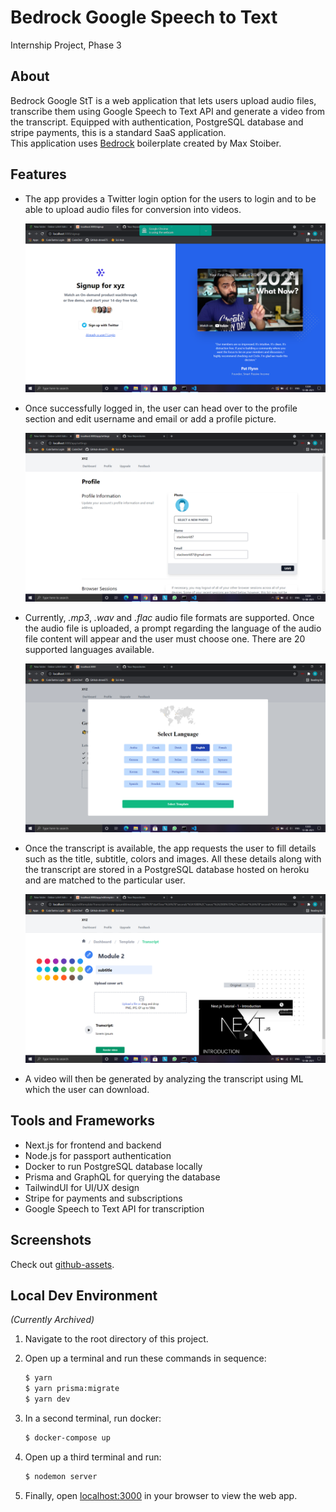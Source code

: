 # Bedrock Google Speech to Text
Internship Project, Phase 3

## About
Bedrock Google StT is a web application that lets users upload audio files, transcribe them using Google Speech to Text API and generate a video from the transcript. Equipped with authentication, PostgreSQL database and stripe payments, this is a standard SaaS application.  
This application uses [Bedrock](https://bedrock.mxstbr.com/) boilerplate created by Max Stoiber.

## Features
* The app provides a Twitter login option for the users to login and to be able to upload audio files for conversion into videos.  
  
  <img src="github-assets/Screenshot (343).png" width="600" />
  
* Once successfully logged in, the user can head over to the profile section and edit username and email or add a profile picture.  
  
  <img src="github-assets/Screenshot (342).png" width="600" />
  
* Currently, *.mp3*, *.wav* and *.flac* audio file formats are supported. Once the audio file is uploaded, a prompt regarding the language of the audio file content will appear and the user must choose one. There are 20 supported languages available.
  
  <img src="github-assets/Screenshot (341).png" width="600" />
  
* Once the transcript is available, the app requests the user to fill details such as the title, subtitle, colors and images. All these details along with the transcript are stored in a PostgreSQL database hosted on heroku and are matched to the particular user.  

  <img src="github-assets/Screenshot (345).png" width="600" />
  
* A video will then be generated by analyzing the transcript using ML which the user can download.

## Tools and Frameworks
* Next.js for frontend and backend
* Node.js for passport authentication
* Docker to run PostgreSQL database locally
* Prisma and GraphQL for querying the database
* TailwindUI for UI/UX design
* Stripe for payments and subscriptions
* Google Speech to Text API for transcription

## Screenshots
Check out [github-assets](github-assets).

## Local Dev Environment
*(Currently Archived)*
1. Navigate to the root directory of this project.
2. Open up a terminal and run these commands in sequence: 
 
   ```sh
   $ yarn
   $ yarn prisma:migrate
   $ yarn dev
   ```
3. In a second terminal, run docker:  

   ```sh
   $ docker-compose up
   ```
4. Open up a third terminal and run:
   
   ```sh
   $ nodemon server
   ```
5. Finally, open [localhost:3000](http://localhost:3000/) in your browser to view the web app.
